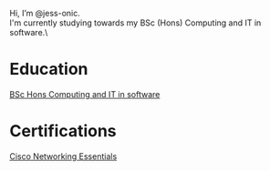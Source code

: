 Hi, I’m @jess-onic.\
I'm currently studying towards my BSc (Hons) Computing and IT in software.\


# Education
[BSc Hons Computing and IT in software](https://www.open.ac.uk/courses/computing-it/degrees/bsc-computing-it-software-q62-soft)

# Certifications
[Cisco Networking Essentials](https://skillsforall.com/course/networking-essentials?courseLang=en-US)
<!---
jess-onic/jess-onic is a ✨ special ✨ repository because its `README.md` (this file) appears on your GitHub profile.
You can click the Preview link to take a look at your changes.
--->
